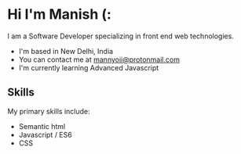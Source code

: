# Hi I'm Manish (:

I am a Software Developer specializing in front end web technologies.

- I'm based in New Delhi, India
- You can contact me at [mannyoii@protonmail.com](mailto:mannyoii@protonmail.com)
- I'm currently learning Advanced Javascript

## Skills

<p>My primary skills include:</p>

- Semantic html
- Javascript / ES6
- CSS
